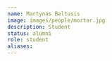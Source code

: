 ```yaml
---
name: Martynas Baltusis
image: images/people/mortar.jpg
description: Student
status: alumni
role: student
aliases:
---
```

